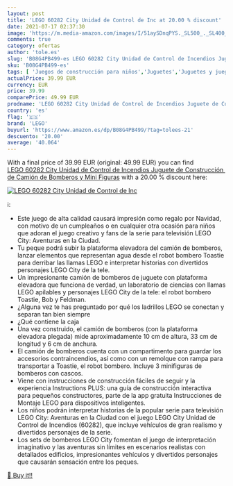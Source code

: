 ```yaml
---
layout: post
title: 'LEGO 60282 City Unidad de Control de Inc at 20.00 % discount'
date: 2021-07-17 02:37:30
image: 'https://m.media-amazon.com/images/I/51aySDnqPYS._SL500_._SL400_.jpg'
comments: true
category: ofertas
author: 'tole.es'
slug: 'B08G4PB499-es LEGO 60282 City Unidad de Control de Incendios Juguete de...'
sku: 'B08G4PB499-es'
tags: [ 'Juegos de construcción para niños','Juguetes','Juguetes y juegos','lego', ]
actualPrice: 39.99 EUR
currency: EUR
price: 39.99
comparePrice: 49.99 EUR
prodname: 'LEGO 60282 City Unidad de Control de Incendios Juguete de Construcción de Camión de Bomberos y Mini Figuras'
country: 'es'
flag: '🇪🇸'
brand: 'LEGO'
buyurl: 'https://www.amazon.es/dp/B08G4PB499/?tag=tolees-21'
descuento: '20.00'
average: '40.064'
---
```


With a final price of 39.99 EUR (original: 49.99 EUR) you can find [LEGO 60282 City Unidad de Control de Incendios Juguete de Construcción de Camión de Bomberos y Mini Figuras](https://www.amazon.es/dp/B08G4PB499/?tag=tolees-21) with a  20.00 % discount here:

[![LEGO 60282 City Unidad de Control de Inc](https://m.media-amazon.com/images/I/51aySDnqPYS._SL500_._SL400_.jpg)](https://www.amazon.es/dp/B08G4PB499/?tag=tolees-21)

ℹ️:

- Este juego de alta calidad causará impresión como regalo por Navidad, con motivo de un cumpleaños o en cualquier otra ocasión para niños que adoran el juego creativo y fans de la serie para televisión LEGO City: Aventuras en la Ciudad.
- Tu peque podrá subir la plataforma elevadora del camión de bomberos, lanzar elementos que representan agua desde el robot bombero Toastie para derribar las llamas LEGO e interpretar historias con divertidos personajes LEGO City de la tele.
- Un impresionante camión de bomberos de juguete con plataforma elevadora que funciona de verdad, un laboratorio de ciencias con llamas LEGO apilables y personajes LEGO City de la tele: el robot bombero Toastie, Bob y Feldman.
- ¿Alguna vez te has preguntado por qué los ladrillos LEGO se conectan y separan tan bien siempre
- ¿Qué contiene la caja
- Una vez construido, el camión de bomberos (con la plataforma elevadora plegada) mide aproximadamente 10 cm de altura, 33 cm de longitud y 6 cm de anchura.
- El camión de bomberos cuenta con un compartimento para guardar los accesorios contraincendios, así como con un remolque con rampa para transportar a Toastie, el robot bombero. Incluye 3 minifiguras de bomberos con cascos.
- Viene con instrucciones de construcción fáciles de seguir y la experiencia Instructions PLUS: una guía de construcción interactiva para pequeños constructores, parte de la app gratuita Instrucciones de Montaje LEGO para dispositivos inteligentes.
- Los niños podrán interpretar historias de la popular serie para televisión LEGO City: Aventuras en la Ciudad con el juego LEGO City Unidad de Control de Incendios (60282), que incluye vehículos de gran realismo y divertidos personajes de la serie.
- Los sets de bomberos LEGO City fomentan el juego de interpretación imaginativo y las aventuras sin límites en escenarios realistas con detallados edificios, impresionantes vehículos y divertidos personajes que causarán sensación entre los peques.

[🛒 Buy it!!](https://www.amazon.es/dp/B08G4PB499/?tag=tolees-21)
